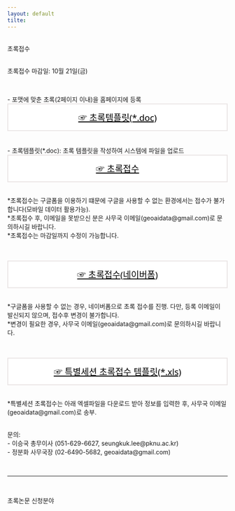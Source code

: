 ```yaml
---
layout: default
tilte:
---
```

<style>
  .customTable1 tr th {
    width: 30%;
  }

  .customTable2 tr td:nth-child(1) {
    width: 30%
  }
  .customTable2 tr td:nth-child(2) {
    width: 35%
  }
  .customTable2 tr td:nth-child(3) {
    width: 35%
  }

.button {
    display: block;
    background-color: white;
    border: 1px solid;
    border-width: 2px;
    border-color: #eae5e5;
    color: black;
    text-align: center;
    padding: 15px 20px;
    font-family: 'Noto Sans','맑은 고딕','Malgun Gothic',Arial,Helvetica,sans-serif,Lucida,'Grande','Microsoft YaHei','Hiragino Sans GB', 'SimSun', 'Meiryo';
    font-size: 20px;
}

  }
</style>

<br>
<div class="gayheader">
  <span>초록접수</span>
  <div></div>
</div>

<br>

<p>
초록접수 마감일: 10월 21일(금)
</p>

<br>

<p>
- 포맷에 맞춘 초록(2페이지 이내)을 홈페이지에 등록<br>
<a href="https://www.google.com" class="button">☞ 초록템플릿(*.doc)</a><br><br>
- 초록템플릿(*.doc): 초록 템플릿을 작성하여 시스템에 파일을 업로드<br>
<a href="https://www.google.com" class="button">☞ 초록접수</a>
</p>

<p class="h6">
<br>
*초록접수는 구글폼을 이용하기 떄문에 구글을 사용할 수 없는 환경에서는 접수가 불가합니다(모바일 데이터 활용가능).<br>
*초록접수 후, 이메일을 못받으신 분은 사무국 이메일(geoaidata@gmail.com)로 문의하시길 바랍니다.<br>
*초록접수는 마감일까지 수정이 가능합니다.<br><br><br>
</p>

<p>
<a href="https://www.google.com" class="button">☞ 초록접수(네이버폼)</a>
</p>

<p class="h6">
<br>
*구글폼을 사용할 수 없는 경우, 네이버폼으로 초록 접수를 진행. 다만, 등록 이메일이 발신되지 않으며, 접수후 변경이 불가합니다.<br>
*변경이 필요한 경우, 사무국 이메일(geoaidata@gmail.com)로 문의하시길 바랍니다.<br><br> 
<p>

<p>
<br>
<a href="https://www.google.com" class="button">☞ 특별세션 초록접수 템플릿(*.xls)</a>
</p>

<p class="h6">
<br>
*특별세션 초록접수는 아래 엑셀파일을 다운로드 받아 정보를 입력한 후, 사무국 이메일(geoaidata@gmail.com)로 송부.<br>
<p>


<p class="h6">
<br>
문의:<br>
- 이승국 총무이사 (051-629-6627, seungkuk.lee@pknu.ac.kr)<br>
- 정분화 사무국장 (02-6490-5682, geoaidata@gmail.com)<br>
</p>

<br>
<hr>
<br>

<p class="h4">
초록논문 신청분야
</p>

